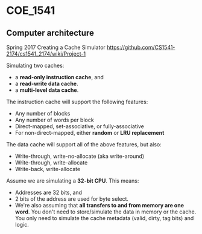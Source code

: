 # COE_1541
## Computer architecture 
Spring 2017 
Creating a Cache Simulator
https://github.com/CS1541-2174/cs1541_2174/wiki/Project-1

Simulating two caches:

- a **read-only instruction cache**, and
- a **read-write data cache**.
- a **multi-level data cache**.

The instruction cache will support the following features:

- Any number of blocks
- Any number of words per block
- Direct-mapped, set-associative, or fully-associative
- For non-direct-mapped, either **random** or **LRU replacement**

The data cache will support all of the above features, but also:

- Write-through, write-no-allocate (aka write-around)
- Write-through, write-allocate
- Write-back, write-allocate

Assume we are simulating a **32-bit CPU**. This means:

- Addresses are 32 bits, and
- 2 bits of the address are used for byte select.
- We're also assuming that **all transfers to and from memory are one word**.
You don't need to store/simulate the data in memory or the cache. You only need to simulate the cache metadata (valid, dirty, tag bits) and logic.
